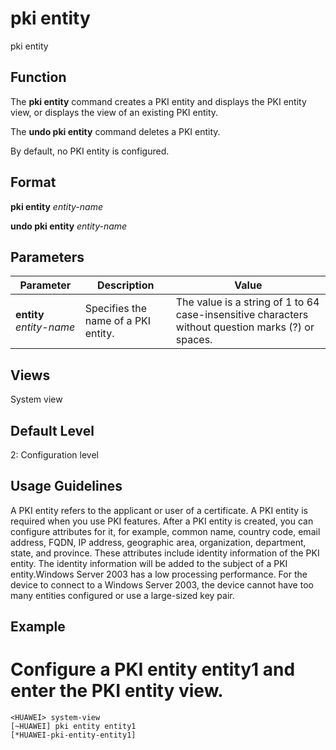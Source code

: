 pki entity
==========

pki entity

Function
--------



The **pki entity** command creates a PKI entity and displays the PKI entity view, or displays the view of an existing PKI entity.

The **undo pki entity** command deletes a PKI entity.



By default, no PKI entity is configured.


Format
------

**pki entity** *entity-name*

**undo pki entity** *entity-name*


Parameters
----------

| Parameter | Description | Value |
| --- | --- | --- |
| **entity** *entity-name* | Specifies the name of a PKI entity. | The value is a string of 1 to 64 case-insensitive characters without question marks (?) or spaces. |



Views
-----

System view


Default Level
-------------

2: Configuration level


Usage Guidelines
----------------

A PKI entity refers to the applicant or user of a certificate. A PKI entity is required when you use PKI features. After a PKI entity is created, you can configure attributes for it, for example, common name, country code, email address, FQDN, IP address, geographic area, organization, department, state, and province. These attributes include identity information of the PKI entity. The identity information will be added to the subject of a PKI entity.Windows Server 2003 has a low processing performance. For the device to connect to a Windows Server 2003, the device cannot have too many entities configured or use a large-sized key pair.


Example
-------

# Configure a PKI entity entity1 and enter the PKI entity view.
```
<HUAWEI> system-view
[~HUAWEI] pki entity entity1
[*HUAWEI-pki-entity-entity1]

```
